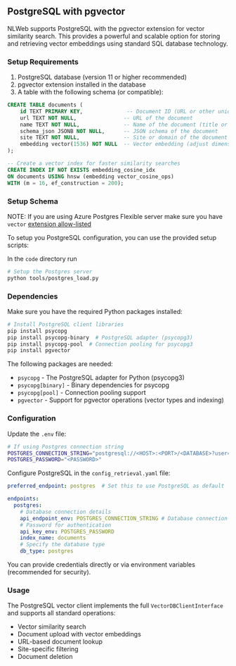 ## PostgreSQL with pgvector

NLWeb supports PostgreSQL with the pgvector extension for vector similarity search. This provides a powerful and scalable option for storing and retrieving vector embeddings using standard SQL database technology.

### Setup Requirements

1. PostgreSQL database (version 11 or higher recommended)
2. pgvector extension installed in the database
3. A table with the following schema (or compatible):

```sql
CREATE TABLE documents (
    id TEXT PRIMARY KEY,              -- Document ID (URL or other unique identifier)
    url TEXT NOT NULL,               -- URL of the document
    name TEXT NOT NULL,              -- Name of the document (title or similar)
    schema_json JSONB NOT NULL,      -- JSON schema of the document
    site TEXT NOT NULL,              -- Site or domain of the document
    embedding vector(1536) NOT NULL  -- Vector embedding (adjust dimension to match your model)
);

-- Create a vector index for faster similarity searches
CREATE INDEX IF NOT EXISTS embedding_cosine_idx 
ON documents USING hnsw (embedding vector_cosine_ops) 
WITH (m = 16, ef_construction = 200);
```

### Setup Schema

NOTE: If you are using Azure Postgres Flexible server make sure you have `vector` [extension allow-listed](https://learn.microsoft.com/azure/postgresql/flexible-server/how-to-use-pgvector#enable-extension)

To setup you PostgreSQL configuration, you can use the provided setup scripts:

In the `code` directory run
```bash
# Setup the Postgres server
python tools/postgres_load.py
```

### Dependencies

Make sure you have the required Python packages installed:

```bash
# Install PostgreSQL client libraries
pip install psycopg
pip install psycopg-binary  # PostgreSQL adapter (psycopg3)
pip install psycopg-pool  # Connection pooling for psycopg3
pip install pgvector
```

The following packages are needed:
- `psycopg` - The PostgreSQL adapter for Python (psycopg3)
- `psycopg[binary]` - Binary dependencies for psycopg
- `psycopg[pool]` - Connection pooling support
- `pgvector` - Support for pgvector operations (vector types and indexing)

### Configuration

Update the `.env` file:

```bash
# If using Postgres connection string
POSTGRES_CONNECTION_STRING="postgresql://<HOST>:<PORT>/<DATABASE>?user=<USERNAME>&sslmode=require"
POSTGRES_PASSWORD="<PASSWORD>"
```

Configure PostgreSQL in the `config_retrieval.yaml` file:

```yaml
preferred_endpoint: postgres  # Set this to use PostgreSQL as default

endpoints:
  postgres:
    # Database connection details
    api_endpoint_env: POSTGRES_CONNECTION_STRING # Database connection details (i.e. "postgresql://<HOST>:<PORT>/<DATABASE>?user=<USERNAME>&sslmode=require")
    # Password for authentication 
    api_key_env: POSTGRES_PASSWORD
    index_name: documents
    # Specify the database type
    db_type: postgres

```

You can provide credentials directly or via environment variables (recommended for security).

### Usage

The PostgreSQL vector client implements the full `VectorDBClientInterface` and supports all standard operations:

- Vector similarity search
- Document upload with vector embeddings
- URL-based document lookup
- Site-specific filtering
- Document deletion